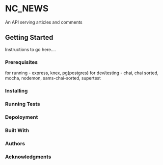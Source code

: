 # NC_NEWS

An API serving articles and comments

## Getting Started

Instructions to go here....

### Prerequisites

for running - express, knex, pg(postgres)
for dev/testing - chai, chai sorted, mocha, nodemon, sams-chai-sorted, supertest

### Installing

### Running Tests

### Depoloyment

### Built With

### Authors

### Acknowledgments
